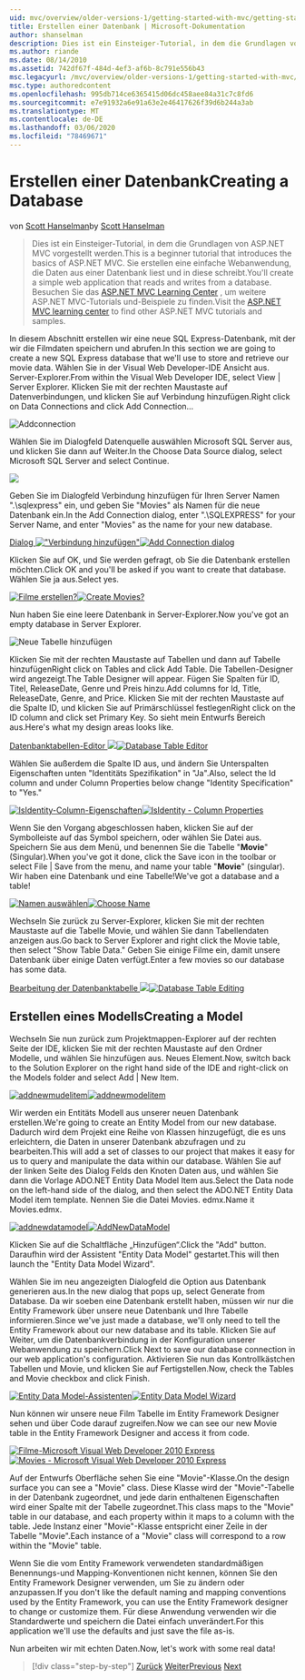 ```yaml
---
uid: mvc/overview/older-versions-1/getting-started-with-mvc/getting-started-with-mvc-part4
title: Erstellen einer Datenbank | Microsoft-Dokumentation
author: shanselman
description: Dies ist ein Einsteiger-Tutorial, in dem die Grundlagen von ASP.NET MVC vorgestellt werden. Erstellen Sie eine einfache Webanwendung, die Daten aus einer Datenbank liest und in diese schreibt.
ms.author: riande
ms.date: 08/14/2010
ms.assetid: 742df67f-484d-4ef3-af6b-8c791e556b43
msc.legacyurl: /mvc/overview/older-versions-1/getting-started-with-mvc/getting-started-with-mvc-part4
msc.type: authoredcontent
ms.openlocfilehash: 995db714ce6365415d06dc458aee84a31c7c8fd6
ms.sourcegitcommit: e7e91932a6e91a63e2e46417626f39d6b244a3ab
ms.translationtype: MT
ms.contentlocale: de-DE
ms.lasthandoff: 03/06/2020
ms.locfileid: "78469671"
---
```

# <a name="creating-a-database"></a><span data-ttu-id="ee82b-104">Erstellen einer Datenbank</span><span class="sxs-lookup"><span data-stu-id="ee82b-104">Creating a Database</span></span>

<span data-ttu-id="ee82b-105">von [Scott Hanselman](https://github.com/shanselman)</span><span class="sxs-lookup"><span data-stu-id="ee82b-105">by [Scott Hanselman](https://github.com/shanselman)</span></span>

> <span data-ttu-id="ee82b-106">Dies ist ein Einsteiger-Tutorial, in dem die Grundlagen von ASP.NET MVC vorgestellt werden.</span><span class="sxs-lookup"><span data-stu-id="ee82b-106">This is a beginner tutorial that introduces the basics of ASP.NET MVC.</span></span> <span data-ttu-id="ee82b-107">Sie erstellen eine einfache Webanwendung, die Daten aus einer Datenbank liest und in diese schreibt.</span><span class="sxs-lookup"><span data-stu-id="ee82b-107">You'll create a simple web application that reads and writes from a database.</span></span> <span data-ttu-id="ee82b-108">Besuchen Sie das [ASP.NET MVC Learning Center](../../../index.md) , um weitere ASP.NET MVC-Tutorials und-Beispiele zu finden.</span><span class="sxs-lookup"><span data-stu-id="ee82b-108">Visit the [ASP.NET MVC learning center](../../../index.md) to find other ASP.NET MVC tutorials and samples.</span></span>

<span data-ttu-id="ee82b-109">In diesem Abschnitt erstellen wir eine neue SQL Express-Datenbank, mit der wir die Filmdaten speichern und abrufen.</span><span class="sxs-lookup"><span data-stu-id="ee82b-109">In this section we are going to create a new SQL Express database that we'll use to store and retrieve our movie data.</span></span> <span data-ttu-id="ee82b-110">Wählen Sie in der Visual Web Developer-IDE Ansicht aus. Server-Explorer.</span><span class="sxs-lookup"><span data-stu-id="ee82b-110">From within the Visual Web Developer IDE, select View | Server Explorer.</span></span> <span data-ttu-id="ee82b-111">Klicken Sie mit der rechten Maustaste auf Datenverbindungen, und klicken Sie auf Verbindung hinzufügen.</span><span class="sxs-lookup"><span data-stu-id="ee82b-111">Right click on Data Connections and click Add Connection...</span></span>

![Addconnection](getting-started-with-mvc-part4/_static/image1.png)

<span data-ttu-id="ee82b-113">Wählen Sie im Dialogfeld Datenquelle auswählen Microsoft SQL Server aus, und klicken Sie dann auf Weiter.</span><span class="sxs-lookup"><span data-stu-id="ee82b-113">In the Choose Data Source dialog, select Microsoft SQL Server and select Continue.</span></span>

![](getting-started-with-mvc-part4/_static/image2.png)

<span data-ttu-id="ee82b-114">Geben Sie im Dialogfeld Verbindung hinzufügen für Ihren Server Namen ".\sqlexpress" ein, und geben Sie "Movies" als Namen für die neue Datenbank ein.</span><span class="sxs-lookup"><span data-stu-id="ee82b-114">In the Add Connection dialog, enter ".\SQLEXPRESS" for your Server Name, and enter "Movies" as the name for your new database.</span></span>

<span data-ttu-id="ee82b-115">[Dialog !["Verbindung hinzufügen"](getting-started-with-mvc-part4/_static/image4.png)](getting-started-with-mvc-part4/_static/image3.png)</span><span class="sxs-lookup"><span data-stu-id="ee82b-115">[![Add Connection dialog](getting-started-with-mvc-part4/_static/image4.png)](getting-started-with-mvc-part4/_static/image3.png)</span></span>

<span data-ttu-id="ee82b-116">Klicken Sie auf OK, und Sie werden gefragt, ob Sie die Datenbank erstellen möchten.</span><span class="sxs-lookup"><span data-stu-id="ee82b-116">Click OK and you'll be asked if you want to create that database.</span></span> <span data-ttu-id="ee82b-117">Wählen Sie ja aus.</span><span class="sxs-lookup"><span data-stu-id="ee82b-117">Select yes.</span></span>

<span data-ttu-id="ee82b-118">[![Filme erstellen?](getting-started-with-mvc-part4/_static/image6.png)](getting-started-with-mvc-part4/_static/image5.png)</span><span class="sxs-lookup"><span data-stu-id="ee82b-118">[![Create Movies?](getting-started-with-mvc-part4/_static/image6.png)](getting-started-with-mvc-part4/_static/image5.png)</span></span>

<span data-ttu-id="ee82b-119">Nun haben Sie eine leere Datenbank in Server-Explorer.</span><span class="sxs-lookup"><span data-stu-id="ee82b-119">Now you've got an empty database in Server Explorer.</span></span>

![Neue Tabelle hinzufügen](getting-started-with-mvc-part4/_static/image7.png)

<span data-ttu-id="ee82b-121">Klicken Sie mit der rechten Maustaste auf Tabellen und dann auf Tabelle hinzufügen</span><span class="sxs-lookup"><span data-stu-id="ee82b-121">Right click on Tables and click Add Table.</span></span> <span data-ttu-id="ee82b-122">Die Tabellen-Designer wird angezeigt.</span><span class="sxs-lookup"><span data-stu-id="ee82b-122">The Table Designer will appear.</span></span> <span data-ttu-id="ee82b-123">Fügen Sie Spalten für ID, Titel, ReleaseDate, Genre und Preis hinzu.</span><span class="sxs-lookup"><span data-stu-id="ee82b-123">Add columns for Id, Title, ReleaseDate, Genre, and Price.</span></span> <span data-ttu-id="ee82b-124">Klicken Sie mit der rechten Maustaste auf die Spalte ID, und klicken Sie auf Primärschlüssel festlegen</span><span class="sxs-lookup"><span data-stu-id="ee82b-124">Right click on the ID column and click set Primary Key.</span></span> <span data-ttu-id="ee82b-125">So sieht mein Entwurfs Bereich aus.</span><span class="sxs-lookup"><span data-stu-id="ee82b-125">Here's what my design areas looks like.</span></span>

<span data-ttu-id="ee82b-126">[Datenbanktabellen-Editor ![](getting-started-with-mvc-part4/_static/image9.png)](getting-started-with-mvc-part4/_static/image8.png)</span><span class="sxs-lookup"><span data-stu-id="ee82b-126">[![Database Table Editor](getting-started-with-mvc-part4/_static/image9.png)](getting-started-with-mvc-part4/_static/image8.png)</span></span>

<span data-ttu-id="ee82b-127">Wählen Sie außerdem die Spalte ID aus, und ändern Sie Unterspalten Eigenschaften unten "Identitäts Spezifikation" in "Ja".</span><span class="sxs-lookup"><span data-stu-id="ee82b-127">Also, select the Id column and under Column Properties below change "Identity Specification" to "Yes."</span></span>

<span data-ttu-id="ee82b-128">[![IsIdentity-Column-Eigenschaften](getting-started-with-mvc-part4/_static/image11.png)](getting-started-with-mvc-part4/_static/image10.png)</span><span class="sxs-lookup"><span data-stu-id="ee82b-128">[![IsIdentity - Column Properties](getting-started-with-mvc-part4/_static/image11.png)](getting-started-with-mvc-part4/_static/image10.png)</span></span>

<span data-ttu-id="ee82b-129">Wenn Sie den Vorgang abgeschlossen haben, klicken Sie auf der Symbolleiste auf das Symbol speichern, oder wählen Sie Datei aus. Speichern Sie aus dem Menü, und benennen Sie die Tabelle "**Movie**" (Singular).</span><span class="sxs-lookup"><span data-stu-id="ee82b-129">When you've got it done, click the Save icon in the toolbar or select File | Save from the menu, and name your table "**Movie**" (singular).</span></span> <span data-ttu-id="ee82b-130">Wir haben eine Datenbank und eine Tabelle!</span><span class="sxs-lookup"><span data-stu-id="ee82b-130">We've got a database and a table!</span></span>

<span data-ttu-id="ee82b-131">[![Namen auswählen](getting-started-with-mvc-part4/_static/image13.png)](getting-started-with-mvc-part4/_static/image12.png)</span><span class="sxs-lookup"><span data-stu-id="ee82b-131">[![Choose Name](getting-started-with-mvc-part4/_static/image13.png)](getting-started-with-mvc-part4/_static/image12.png)</span></span>

<span data-ttu-id="ee82b-132">Wechseln Sie zurück zu Server-Explorer, klicken Sie mit der rechten Maustaste auf die Tabelle Movie, und wählen Sie dann Tabellendaten anzeigen aus.</span><span class="sxs-lookup"><span data-stu-id="ee82b-132">Go back to Server Explorer and right click the Movie table, then select "Show Table Data."</span></span> <span data-ttu-id="ee82b-133">Geben Sie einige Filme ein, damit unsere Datenbank über einige Daten verfügt.</span><span class="sxs-lookup"><span data-stu-id="ee82b-133">Enter a few movies so our database has some data.</span></span>

<span data-ttu-id="ee82b-134">[Bearbeitung der Datenbanktabelle ![](getting-started-with-mvc-part4/_static/image15.png)](getting-started-with-mvc-part4/_static/image14.png)</span><span class="sxs-lookup"><span data-stu-id="ee82b-134">[![Database Table Editing](getting-started-with-mvc-part4/_static/image15.png)](getting-started-with-mvc-part4/_static/image14.png)</span></span>

## <a name="creating-a-model"></a><span data-ttu-id="ee82b-135">Erstellen eines Modells</span><span class="sxs-lookup"><span data-stu-id="ee82b-135">Creating a Model</span></span>

<span data-ttu-id="ee82b-136">Wechseln Sie nun zurück zum Projektmappen-Explorer auf der rechten Seite der IDE, klicken Sie mit der rechten Maustaste auf den Ordner Modelle, und wählen Sie hinzufügen aus. Neues Element.</span><span class="sxs-lookup"><span data-stu-id="ee82b-136">Now, switch back to the Solution Explorer on the right hand side of the IDE and right-click on the Models folder and select Add | New Item.</span></span>

<span data-ttu-id="ee82b-137">[![addnewmudelitem](getting-started-with-mvc-part4/_static/image17.png)](getting-started-with-mvc-part4/_static/image16.png)</span><span class="sxs-lookup"><span data-stu-id="ee82b-137">[![addnewmodelitem](getting-started-with-mvc-part4/_static/image17.png)](getting-started-with-mvc-part4/_static/image16.png)</span></span>

<span data-ttu-id="ee82b-138">Wir werden ein Entitäts Modell aus unserer neuen Datenbank erstellen.</span><span class="sxs-lookup"><span data-stu-id="ee82b-138">We're going to create an Entity Model from our new database.</span></span> <span data-ttu-id="ee82b-139">Dadurch wird dem Projekt eine Reihe von Klassen hinzugefügt, die es uns erleichtern, die Daten in unserer Datenbank abzufragen und zu bearbeiten.</span><span class="sxs-lookup"><span data-stu-id="ee82b-139">This will add a set of classes to our project that makes it easy for us to query and manipulate the data within our database.</span></span> <span data-ttu-id="ee82b-140">Wählen Sie auf der linken Seite des Dialog Felds den Knoten Daten aus, und wählen Sie dann die Vorlage ADO.NET Entity Data Model Item aus.</span><span class="sxs-lookup"><span data-stu-id="ee82b-140">Select the Data node on the left-hand side of the dialog, and then select the ADO.NET Entity Data Model item template.</span></span> <span data-ttu-id="ee82b-141">Nennen Sie die Datei Movies. edmx.</span><span class="sxs-lookup"><span data-stu-id="ee82b-141">Name it Movies.edmx.</span></span>

<span data-ttu-id="ee82b-142">[![addnewdatamodel](getting-started-with-mvc-part4/_static/image19.png)](getting-started-with-mvc-part4/_static/image18.png)</span><span class="sxs-lookup"><span data-stu-id="ee82b-142">[![AddNewDataModel](getting-started-with-mvc-part4/_static/image19.png)](getting-started-with-mvc-part4/_static/image18.png)</span></span>

<span data-ttu-id="ee82b-143">Klicken Sie auf die Schaltfläche „Hinzufügen“.</span><span class="sxs-lookup"><span data-stu-id="ee82b-143">Click the "Add" button.</span></span> <span data-ttu-id="ee82b-144">Daraufhin wird der Assistent "Entity Data Model" gestartet.</span><span class="sxs-lookup"><span data-stu-id="ee82b-144">This will then launch the "Entity Data Model Wizard".</span></span>

<span data-ttu-id="ee82b-145">Wählen Sie im neu angezeigten Dialogfeld die Option aus Datenbank generieren aus.</span><span class="sxs-lookup"><span data-stu-id="ee82b-145">In the new dialog that pops up, select Generate from Database.</span></span> <span data-ttu-id="ee82b-146">Da wir soeben eine Datenbank erstellt haben, müssen wir nur die Entity Framework über unsere neue Datenbank und Ihre Tabelle informieren.</span><span class="sxs-lookup"><span data-stu-id="ee82b-146">Since we've just made a database, we'll only need to tell the Entity Framework about our new database and its table.</span></span> <span data-ttu-id="ee82b-147">Klicken Sie auf Weiter, um die Datenbankverbindung in der Konfiguration unserer Webanwendung zu speichern.</span><span class="sxs-lookup"><span data-stu-id="ee82b-147">Click Next to save our database connection in our web application's configuration.</span></span> <span data-ttu-id="ee82b-148">Aktivieren Sie nun das Kontrollkästchen Tabellen und Movie, und klicken Sie auf Fertigstellen.</span><span class="sxs-lookup"><span data-stu-id="ee82b-148">Now, check the Tables and Movie checkbox and click Finish.</span></span>

<span data-ttu-id="ee82b-149">[![Entity Data Model-Assistenten](getting-started-with-mvc-part4/_static/image21.png)](getting-started-with-mvc-part4/_static/image20.png)</span><span class="sxs-lookup"><span data-stu-id="ee82b-149">[![Entity Data Model Wizard](getting-started-with-mvc-part4/_static/image21.png)](getting-started-with-mvc-part4/_static/image20.png)</span></span>

<span data-ttu-id="ee82b-150">Nun können wir unsere neue Film Tabelle im Entity Framework Designer sehen und über Code darauf zugreifen.</span><span class="sxs-lookup"><span data-stu-id="ee82b-150">Now we can see our new Movie table in the Entity Framework Designer and access it from code.</span></span>

<span data-ttu-id="ee82b-151">[![Filme-Microsoft Visual Web Developer 2010 Express](getting-started-with-mvc-part4/_static/image23.png)](getting-started-with-mvc-part4/_static/image22.png)</span><span class="sxs-lookup"><span data-stu-id="ee82b-151">[![Movies - Microsoft Visual Web Developer 2010 Express](getting-started-with-mvc-part4/_static/image23.png)](getting-started-with-mvc-part4/_static/image22.png)</span></span>

<span data-ttu-id="ee82b-152">Auf der Entwurfs Oberfläche sehen Sie eine "Movie"-Klasse.</span><span class="sxs-lookup"><span data-stu-id="ee82b-152">On the design surface you can see a "Movie" class.</span></span> <span data-ttu-id="ee82b-153">Diese Klasse wird der "Movie"-Tabelle in der Datenbank zugeordnet, und jede darin enthaltenen Eigenschaften wird einer Spalte mit der Tabelle zugeordnet.</span><span class="sxs-lookup"><span data-stu-id="ee82b-153">This class maps to the "Movie" table in our database, and each property within it maps to a column with the table.</span></span> <span data-ttu-id="ee82b-154">Jede Instanz einer "Movie"-Klasse entspricht einer Zeile in der Tabelle "Movie".</span><span class="sxs-lookup"><span data-stu-id="ee82b-154">Each instance of a "Movie" class will correspond to a row within the "Movie" table.</span></span>

<span data-ttu-id="ee82b-155">Wenn Sie die vom Entity Framework verwendeten standardmäßigen Benennungs-und Mapping-Konventionen nicht kennen, können Sie den Entity Framework Designer verwenden, um Sie zu ändern oder anzupassen.</span><span class="sxs-lookup"><span data-stu-id="ee82b-155">If you don't like the default naming and mapping conventions used by the Entity Framework, you can use the Entity Framework designer to change or customize them.</span></span> <span data-ttu-id="ee82b-156">Für diese Anwendung verwenden wir die Standardwerte und speichern die Datei einfach unverändert.</span><span class="sxs-lookup"><span data-stu-id="ee82b-156">For this application we'll use the defaults and just save the file as-is.</span></span>

<span data-ttu-id="ee82b-157">Nun arbeiten wir mit echten Daten.</span><span class="sxs-lookup"><span data-stu-id="ee82b-157">Now, let's work with some real data!</span></span>

> [!div class="step-by-step"]
> <span data-ttu-id="ee82b-158">[Zurück](getting-started-with-mvc-part3.md)
> [Weiter](getting-started-with-mvc-part5.md)</span><span class="sxs-lookup"><span data-stu-id="ee82b-158">[Previous](getting-started-with-mvc-part3.md)
[Next](getting-started-with-mvc-part5.md)</span></span>

